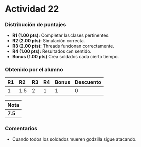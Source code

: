 # Actividad 22
### Distribución de puntajes

- **R1 (1.00 pts):** Completar las clases pertinentes.
- **R2 (2.00 pts):** Simulación correcta.
- **R3 (2.00 pts):** Threads funcionan correctamente.
- **R4 (1.00 pts):** Resultados con sentido.
- **Bonus (1.00 pts)** Crea soldados cada cierto tiempo.

### Obtenido por el alumno

| R1 | R2 | R3 | R4 | Bonus | Descuento |
|:---|:---|:---|:---|:------|:----------|
| 1  | 1.5  | 2  | 1  | 1     | 0         |

| Nota |
|:-----|
| **7.5** |

### Comentarios
* Cuando todos los soldados mueren godzilla sigue atacando.

